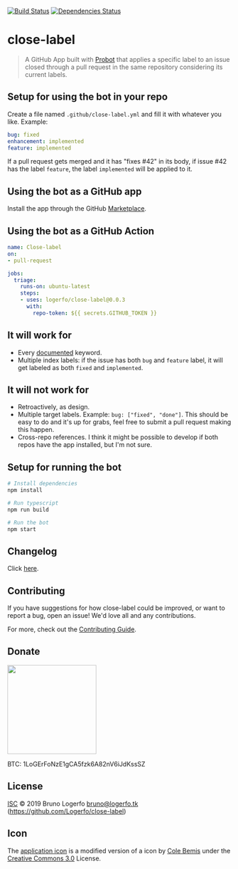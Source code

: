 [![Build Status](https://travis-ci.org/Logerfo/close-label.svg?branch=master)](https://travis-ci.org/Logerfo/close-label)
[![Dependencies Status](https://david-dm.org/logerfo/close-label/dev-status.svg)](https://david-dm.org/logerfo/close-label?type=dev)

# close-label

> A GitHub App built with [Probot](https://github.com/probot/probot) that applies a specific label to an issue closed through a pull request in the same repository considering its current labels.

## Setup for using the bot in your repo
Create a file named `.github/close-label.yml` and fill it with whatever you like. Example:
```yml
bug: fixed
enhancement: implemented
feature: implemented
```
If a pull request gets merged and it has "fixes #42" in its body, if issue #42 has the label `feature`, the label `implemented` will be applied to it.

## Using the bot as a GitHub app
Install the app through the GitHub [Marketplace](https://github.com/marketplace/close-label).

## Using the bot as a GitHub Action
```yml
name: Close-label
on:
- pull-request

jobs:
  triage:
    runs-on: ubuntu-latest
    steps:
    - uses: logerfo/close-label@0.0.3
      with:
        repo-token: ${{ secrets.GITHUB_TOKEN }}
```

## It will work for
- Every [documented](https://help.github.com/en/articles/closing-issues-using-keywords) keyword.
- Multiple index labels: if the issue has both `bug` and `feature` label, it will get labeled as both `fixed` and `implemented`.

## It will not work for
- Retroactively, as design.
- Multiple target labels. Example: `bug: ["fixed", "done"]`. This should be easy to do and it's up for grabs, feel free to submit a pull request making this happen.
- Cross-repo references. I think it might be possible to develop if both repos have the app installed, but I'm not sure.

## Setup for running the bot

```sh
# Install dependencies
npm install

# Run typescript
npm run build

# Run the bot
npm start
```

## Changelog
Click [here](CHANGELOG.md).

## Contributing

If you have suggestions for how close-label could be improved, or want to report a bug, open an issue! We'd love all and any contributions.

For more, check out the [Contributing Guide](CONTRIBUTING.md).

## Donate

<img src="https://i.imgur.com/ndlBtuX.png" width="200">

BTC: 1LoGErFoNzE1gCA5fzk6A82nV6iJdKssSZ

## License

[ISC](LICENSE) © 2019 Bruno Logerfo <bruno@logerfo.tk> (https://github.com/Logerfo/close-label)

## Icon
The [application icon](icon.png) is a modified version of a icon by [Cole Bemis](https://www.iconfinder.com/icons/3324935/branch_git_icon) under the [Creative Commons 3.0](https://creativecommons.org/licenses/by/3.0/) License.
